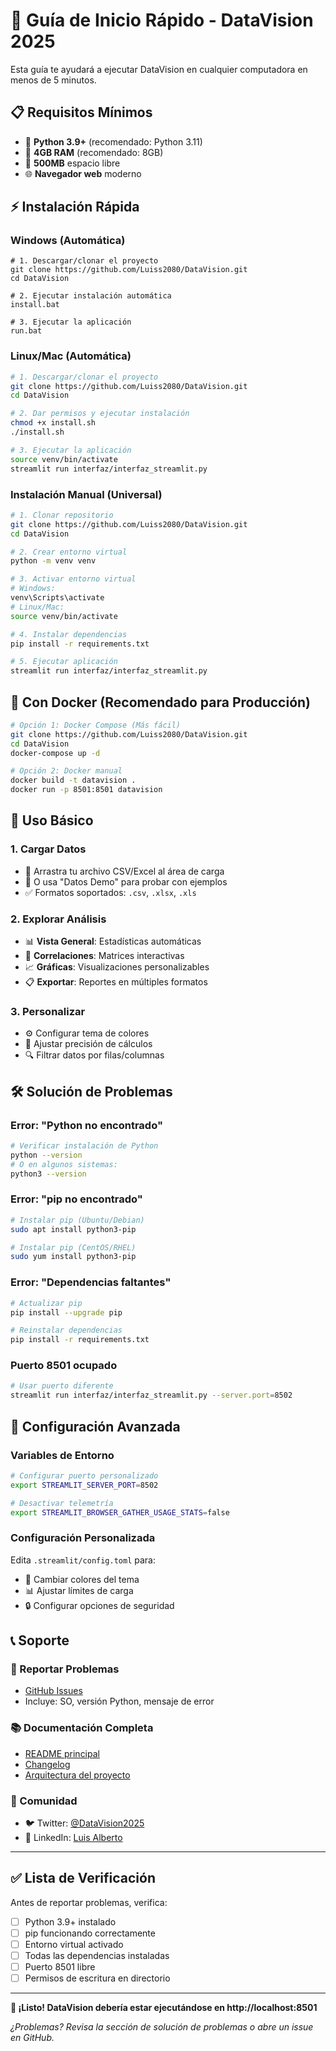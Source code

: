 # 🚀 Guía de Inicio Rápido - DataVision 2025

Esta guía te ayudará a ejecutar DataVision en cualquier computadora en menos de 5 minutos.

## 📋 Requisitos Mínimos

- 🐍 **Python 3.9+** (recomendado: Python 3.11)
- 💾 **4GB RAM** (recomendado: 8GB)
- 💽 **500MB** espacio libre
- 🌐 **Navegador web** moderno

## ⚡ Instalación Rápida

### Windows (Automática)
```batch
# 1. Descargar/clonar el proyecto
git clone https://github.com/Luiss2080/DataVision.git
cd DataVision

# 2. Ejecutar instalación automática
install.bat

# 3. Ejecutar la aplicación
run.bat
```

### Linux/Mac (Automática)
```bash
# 1. Descargar/clonar el proyecto
git clone https://github.com/Luiss2080/DataVision.git
cd DataVision

# 2. Dar permisos y ejecutar instalación
chmod +x install.sh
./install.sh

# 3. Ejecutar la aplicación
source venv/bin/activate
streamlit run interfaz/interfaz_streamlit.py
```

### Instalación Manual (Universal)
```bash
# 1. Clonar repositorio
git clone https://github.com/Luiss2080/DataVision.git
cd DataVision

# 2. Crear entorno virtual
python -m venv venv

# 3. Activar entorno virtual
# Windows:
venv\Scripts\activate
# Linux/Mac:
source venv/bin/activate

# 4. Instalar dependencias
pip install -r requirements.txt

# 5. Ejecutar aplicación
streamlit run interfaz/interfaz_streamlit.py
```

## 🐳 Con Docker (Recomendado para Producción)

```bash
# Opción 1: Docker Compose (Más fácil)
git clone https://github.com/Luiss2080/DataVision.git
cd DataVision
docker-compose up -d

# Opción 2: Docker manual
docker build -t datavision .
docker run -p 8501:8501 datavision
```

## 🎯 Uso Básico

### 1. **Cargar Datos**
- 📁 Arrastra tu archivo CSV/Excel al área de carga
- 🎲 O usa "Datos Demo" para probar con ejemplos
- ✅ Formatos soportados: `.csv`, `.xlsx`, `.xls`

### 2. **Explorar Análisis**
- 📊 **Vista General**: Estadísticas automáticas
- 🔗 **Correlaciones**: Matrices interactivas
- 📈 **Gráficas**: Visualizaciones personalizables
- 📋 **Exportar**: Reportes en múltiples formatos

### 3. **Personalizar**
- ⚙️ Configurar tema de colores
- 🎯 Ajustar precisión de cálculos
- 🔍 Filtrar datos por filas/columnas

## 🛠️ Solución de Problemas

### Error: "Python no encontrado"
```bash
# Verificar instalación de Python
python --version
# O en algunos sistemas:
python3 --version
```

### Error: "pip no encontrado"
```bash
# Instalar pip (Ubuntu/Debian)
sudo apt install python3-pip

# Instalar pip (CentOS/RHEL)
sudo yum install python3-pip
```

### Error: "Dependencias faltantes"
```bash
# Actualizar pip
pip install --upgrade pip

# Reinstalar dependencias
pip install -r requirements.txt
```

### Puerto 8501 ocupado
```bash
# Usar puerto diferente
streamlit run interfaz/interfaz_streamlit.py --server.port=8502
```

## 🔧 Configuración Avanzada

### Variables de Entorno
```bash
# Configurar puerto personalizado
export STREAMLIT_SERVER_PORT=8502

# Desactivar telemetría
export STREAMLIT_BROWSER_GATHER_USAGE_STATS=false
```

### Configuración Personalizada
Edita `.streamlit/config.toml` para:
- 🎨 Cambiar colores del tema
- 📊 Ajustar límites de carga
- 🔒 Configurar opciones de seguridad

## 📞 Soporte

### 🐛 Reportar Problemas
- [GitHub Issues](https://github.com/Luiss2080/DataVision/issues)
- Incluye: SO, versión Python, mensaje de error

### 📚 Documentación Completa
- [README principal](README.md)
- [Changelog](CHANGELOG.md)
- [Arquitectura del proyecto](docs/arquitectura.md)

### 💬 Comunidad
- 🐦 Twitter: [@DataVision2025](https://twitter.com/DataVision2025)
- 💼 LinkedIn: [Luis Alberto](https://linkedin.com/in/luis-alberto)

---

## ✅ Lista de Verificación

Antes de reportar problemas, verifica:

- [ ] Python 3.9+ instalado
- [ ] pip funcionando correctamente
- [ ] Entorno virtual activado
- [ ] Todas las dependencias instaladas
- [ ] Puerto 8501 libre
- [ ] Permisos de escritura en directorio

---

**🎉 ¡Listo! DataVision debería estar ejecutándose en http://localhost:8501**

*¿Problemas? Revisa la sección de solución de problemas o abre un issue en GitHub.*